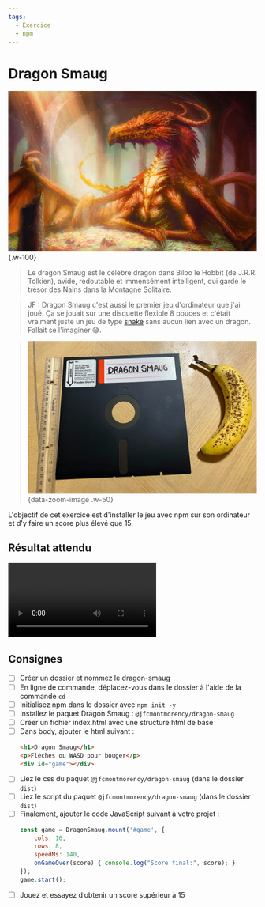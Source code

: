 ```yaml
---
tags:
  - Exercice
  - npm
---
```


# Dragon Smaug

![](./Smaug_par_David_Demaret.jpg){.w-100}

> Le dragon Smaug est le célèbre dragon dans Bilbo le Hobbit (de J.R.R. Tolkien), avide, redoutable et immensément intelligent, qui garde le trésor des Nains dans la Montagne Solitaire.

> JF : Dragon Smaug c'est aussi le premier jeu d'ordinateur que j'ai joué. Ça se jouait sur une disquette flexible 8 pouces et c'était vraiment juste un jeu de type [snake](https://fr.wikipedia.org/wiki/Snake_(genre_de_jeu_vid%C3%A9o)) sans aucun lien avec un dragon. Fallait se l'imaginer 😅.

> ![](dragon.jpg){data-zoom-image .w-50}
<!-- https://www.reddit.com/r/vintagecomputing/comments/1b6ekgy/found_this_giant_floppy_in_my_late_fathers_files/ -->

L'objectif de cet exercice est d'installer le jeu avec npm sur son ordinateur et d'y faire un score plus élevé que 15.

## Résultat attendu

![type:video](preview.mp4)

## Consignes

- [ ] Créer un dossier et nommez le dragon-smaug
- [ ] En ligne de commande, déplacez-vous dans le dossier à l'aide de la commande `cd`
- [ ] Initialisez npm dans le dossier avec `npm init -y`
- [ ] Installez le paquet Dragon Smaug : `@jfcmontmorency/dragon-smaug`
- [ ] Créer un fichier index.html avec une structure html de base
- [ ] Dans body, ajouter le html suivant :
    ```html
    <h1>Dragon Smaug</h1>
    <p>Flèches ou WASD pour bouger</p>
    <div id="game"></div>
    ```
- [ ] Liez le css du paquet `@jfcmontmorency/dragon-smaug` (dans le dossier `dist`)
- [ ] Liez le script du paquet `@jfcmontmorency/dragon-smaug` (dans le dossier `dist`)
- [ ] Finalement, ajouter le code JavaScript suivant à votre projet :
    ```js
    const game = DragonSmaug.mount('#game', {
        cols: 16,
        rows: 8,
        speedMs: 140,
        onGameOver(score) { console.log("Score final:", score); }
    });
    game.start();
    ```
- [ ] Jouez et essayez d’obtenir un score supérieur à 15
